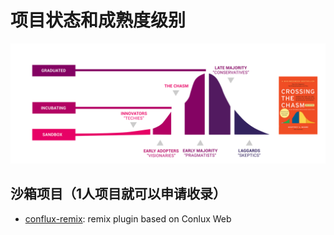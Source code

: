 # 项目状态和成熟度级别

![graphic-chasm-3-02](./img/graphic-chasm-3-02.svg)

## 沙箱项目（1人项目就可以申请收录）

- [conflux-remix](https://github.com/Conflux-Chain/conflux-remix):  remix plugin based on Conlux Web

  

  


